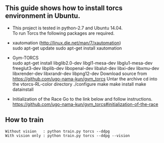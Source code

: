 ## This guide shows how to install torcs environment in Ubuntu.

- This project is tested in python-2.7 and Ubuntu 14.04.
  <br>
  To run Torcs the following packages are required.

- xautomation (http://linux.die.net/man/7/xautomation)
  <br>
  sudo apt-get update
  sudo apt-get install xautomation
- Gym-TORCS
  <br>
  sudo apt-get install libglib2.0-dev  libgl1-mesa-dev libglu1-mesa-dev  freeglut3-dev  libplib-dev  libopenal-dev libalut-dev libxi-dev libxmu-dev libxrender-dev  libxrandr-dev libpng12-dev 
  Download source from https://github.com/ugo-nama-kun/gym_torcs
  Untar the archive
  cd into the vtorcs-RL-color directory
  ./configure
  make
  make install
  make datainstall

- Initialization of the Race
  Go to the link below and follow instructions.
  https://github.com/ugo-nama-kun/gym_torcs#initialization-of-the-race
  
## How to train
```
Without vision   : python train.py torcs --ddpg
With vision only : python train.py torcs --ddpg --vision
```
